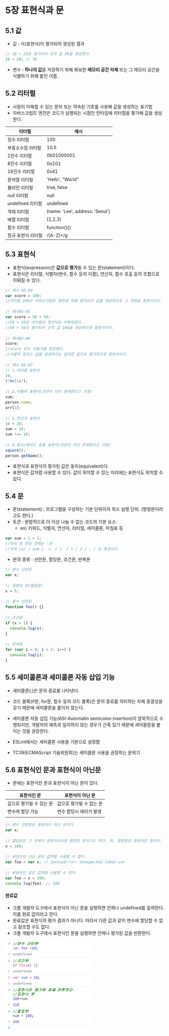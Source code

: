 # 5장 표현식과 문

## 5.1 값

- 값 : 식(표현식)이 평가되어 생성된 결과

```javascript
// 10 + 20은 평가되어 숫자 값 30을 생성한다.
10 + 20; // 30
```

- 변수 : **하나의 값**을 저장하기 위해 확보한 **메모리 공간 자체** 또는 그 메모리 공간을 식별하기 위해 붙인 이름.

## 5.2 리터럴

- 사람이 이해할 수 있는 문자 또는 약속된 기호를 사용해 값을 생성하는 표기법
- 자바스크립트 엔진은 코드가 실행되는 시점인 런타임에 리터럴을 평가해 값을 생성한다.

| 리터럴             | 예시                            |
| ------------------ | ------------------------------- |
| 정수 리터럴        | 100                             |
| 부동소수점 리터럴  | 10.5                            |
| 2진수 리터럴       | 0b01000001                      |
| 8진수 리터럴       | 0o101                           |
| 16진수 리터럴      | 0x41                            |
| 문자열 리터럴      | 'Hello', "World"                |
| 불리언 리터럴      | true, false                     |
| null 리터럴        | null                            |
| undefined 리터럴   | undefined                       |
| 객체 리터럴        | {name: 'Lee', address: 'Seoul'} |
| 배열 리터럴        | [1,2,3]                         |
| 함수 리터럴        | function(){}                    |
| 정규 표현식 리터럴 | /[A-Z]+/g                       |

## 5.3 표현식

- 표현식(expression)은 **값으로 평가**될 수 있는 문(statement)이다.
- 표현식은 리터럴, 식별자(변수, 함수 등의 이름), 연산자, 함수 호출 등의 조합으로 이뤄질 수 있다.

```javascript
// 예시 05-04
var score = 100;
//리터럴 100은 자바스크립트 엔진에 의해 평가되어 값을 생성하므로 그 자체로 표현식이다.

// 예시05-05
var score = 50 + 50;
//50 + 50은 리터럴과 연산자로 이뤄져있다.
//50 + 50도 평가되어 숫자 값 100을 생성하므로 표현식이다.

// 예시05-06
score;
//score 변수 식별자를 참조했다.
//식별자 참조는 값을 생성하지는 않지만 값으로 평가되므로 표현식이다.

// 예시 05-07
// 1.리터럴 표현식
10;
("Hello");

// 2.식별자 표현식(선언이 이미 존재한다고 가정)
sum;
person.name;
arr[1];

// 3.연산자 표현식
10 + 20;
sum = 10;
sum !== 10;

// 4.함수/메서드 호출 표현식(선언이 이미 존재한다고 가정)
square();
person.getName();
```

- 표현식과 표현식이 평가된 값은 동치(equivalent)다.
- 표현식은 값처럼 사용할 수 있다. 값이 위치할 수 있는 자리에는 표현식도 위치할 수 있다.

## 5.4 문

- 문(statememt) : 프로그램을 구성하는 기본 단위이자 최소 실행 단위. (명령문이라고도 한다.)
- 토큰 : 문법적으로 더 이상 나눌 수 없는 코드의 기본 요소.
  - ex) 키워드, 식별자, 연산자, 리터럴, 세미콜론, 마침표 등

```javascript
var sum = 1 + 2;
//위의 한 문장 전체는 '문'
//각각 var / sum /  =  / 1  / + / 2 / ; / 는 토큰이다.
```

- 문의 종류 : 선언문, 할당문, 조건문, 반복문

```javascript
// 변수 선언문
var x;

// 표현식 문(할당문)
x = 5;

// 함수 선언문
function foo() {}

// 조건문
if (x > 1) {
  console.log(x);
}

// 반복문
for (var i = 0; i < 2; i++) {
  console.log(i);
}
```

## 5.5 세미콜론과 세미콜론 자동 삽입 기능

- 세미콜론(;)은 문의 종료를 나타낸다.
- 코드 블록(if문, for문, 함수 등의 코드 블록)은 문의 종료를 의미하는 자체 종결성을 갖기 때문에 세미콜론을 붙이지 않는다.

- 세미콜론 자동 삽입 기능(ASI-Automatin semicolon insertion)이 암묵적으로 수행되지만, 개발자의 예측과 일치하지 않는 경우가 간혹 있기 때문에 세미콜론을 붙이는 것을 권장한다.

- ESLint에서는 세미콜론 사용을 기본으로 설정함
- TC39(ECMAScript 기술위원회)는 세미콜론 사용을 권장하는 분위기

## 5.6 표현식인 문과 표현식이 아닌문

- 문에는 표현식인 문과 표현식이 아닌 문이 있다.

| 표현식인 문              | 표현식이 아닌 문         |
| ------------------------ | ------------------------ |
| 값으로 평가될 수 있는 문 | 값으로 평가될 수 없는 문 |
| 변수에 할당 가능         | 변수 할당시 에러가 발생  |
|                          |                          |

```javascript
// 변수 선언문은 표현식이 아닌 문이다.
var x;

// 할당문은 그 자체가 표현식이지만 완전한 문이기도 하다. 즉, 할당문은 표현식인 문이다.
x = 100;

// 표현식이 아닌 문은 값처럼 사용할 수 없다.
var foo = var x; // SyntaxError: Unexpected token var

// 표현식인 문은 값처럼 사용할 수 있다
var foo = x = 100;
console.log(foo); // 100
```

#### 완료값

- 크롬 개발자 도구에서 표현식이 아닌 문을 실행하면 언제나 undefined를 출력한다. 이를 완료 값이라고 한다.
- 완료값은 표현식의 평가 결과가 아니다. 따라서 다른 값과 같이 변수에 할당할 수 없고 참조할 수도 없다.
- 크롬 개발자 도구에서 표현식인 문을 실행하면 언제나 평가된 값을 반환한다.

![image-20211002062333737](img/README/image-20211002062333737.png)
